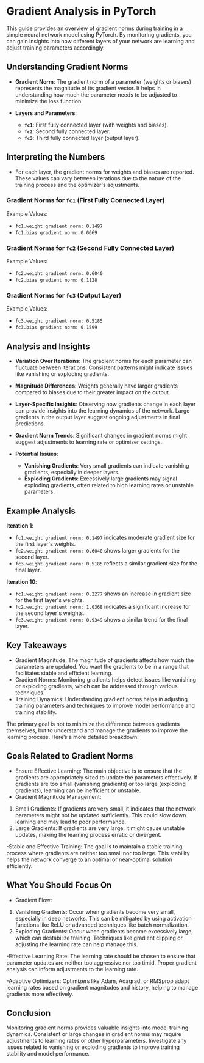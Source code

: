 # Gradient Analysis in PyTorch

This guide provides an overview of gradient norms during training in a simple neural network model using PyTorch. By monitoring gradients, you can gain insights into how different layers of your network are learning and adjust training parameters accordingly.

## Understanding Gradient Norms

- **Gradient Norm**: The gradient norm of a parameter (weights or biases) represents the magnitude of its gradient vector. It helps in understanding how much the parameter needs to be adjusted to minimize the loss function.

- **Layers and Parameters**:
  - **`fc1`**: First fully connected layer (with weights and biases).
  - **`fc2`**: Second fully connected layer.
  - **`fc3`**: Third fully connected layer (output layer).

## Interpreting the Numbers

- For each layer, the gradient norms for weights and biases are reported. These values can vary between iterations due to the nature of the training process and the optimizer's adjustments.

### Gradient Norms for `fc1` (First Fully Connected Layer)

Example Values:
- `fc1.weight gradient norm: 0.1497`
- `fc1.bias gradient norm: 0.0669`

### Gradient Norms for `fc2` (Second Fully Connected Layer)

Example Values:
- `fc2.weight gradient norm: 0.6040`
- `fc2.bias gradient norm: 0.1128`

### Gradient Norms for `fc3` (Output Layer)

Example Values:
- `fc3.weight gradient norm: 0.5185`
- `fc3.bias gradient norm: 0.1599`

## Analysis and Insights

- **Variation Over Iterations**: The gradient norms for each parameter can fluctuate between iterations. Consistent patterns might indicate issues like vanishing or exploding gradients.

- **Magnitude Differences**: Weights generally have larger gradients compared to biases due to their greater impact on the output.

- **Layer-Specific Insights**: Observing how gradients change in each layer can provide insights into the learning dynamics of the network. Large gradients in the output layer suggest ongoing adjustments in final predictions.

- **Gradient Norm Trends**: Significant changes in gradient norms might suggest adjustments to learning rate or optimizer settings.

- **Potential Issues**:
  - **Vanishing Gradients**: Very small gradients can indicate vanishing gradients, especially in deeper layers.
  - **Exploding Gradients**: Excessively large gradients may signal exploding gradients, often related to high learning rates or unstable parameters.

## Example Analysis

**Iteration 1**:
- `fc1.weight gradient norm: 0.1497` indicates moderate gradient size for the first layer's weights.
- `fc2.weight gradient norm: 0.6040` shows larger gradients for the second layer.
- `fc3.weight gradient norm: 0.5185` reflects a similar gradient size for the final layer.

**Iteration 10**:
- `fc1.weight gradient norm: 0.2277` shows an increase in gradient size for the first layer's weights.
- `fc2.weight gradient norm: 1.0368` indicates a significant increase for the second layer's weights.
- `fc3.weight gradient norm: 0.9349` shows a similar trend for the final layer.

## Key Takeaways
- Gradient Magnitude: The magnitude of gradients affects how much the parameters are updated. You want the gradients to be in a range that facilitates stable and efficient learning.
- Gradient Norms: Monitoring gradients helps detect issues like vanishing or exploding gradients, which can be addressed through various techniques.
- Training Dynamics: Understanding gradient norms helps in adjusting training parameters and techniques to improve model performance and training stability.

The primary goal is not to minimize the difference between gradients themselves, but to understand and manage the gradients to improve the learning process. Here’s a more detailed breakdown:

## Goals Related to Gradient Norms
- Ensure Effective Learning: The main objective is to ensure that the gradients are appropriately sized to update the parameters effectively. If gradients are too small (vanishing gradients) or too large (exploding gradients), learning can be inefficient or unstable.
- Gradient Magnitude Management:
1. Small Gradients: If gradients are very small, it indicates that the network parameters might not be updated sufficiently. This could slow down learning and may lead to poor performance.
2. Large Gradients: If gradients are very large, it might cause unstable updates, making the learning process erratic or divergent.

-Stable and Effective Training: The goal is to maintain a stable training process where gradients are neither too small nor too large. This stability helps the network converge to an optimal or near-optimal solution efficiently.

## What You Should Focus On
- Gradient Flow:
1. Vanishing Gradients: Occur when gradients become very small, especially in deep networks. This can be mitigated by using activation functions like ReLU or advanced techniques like batch normalization.
2. Exploding Gradients: Occur when gradients become excessively large, which can destabilize training. Techniques like gradient clipping or adjusting the learning rate can help manage this.

-Effective Learning Rate: The learning rate should be chosen to ensure that parameter updates are neither too aggressive nor too timid. Proper gradient analysis can inform adjustments to the learning rate.

-Adaptive Optimizers: Optimizers like Adam, Adagrad, or RMSprop adapt learning rates based on gradient magnitudes and history, helping to manage gradients more effectively.



## Conclusion

Monitoring gradient norms provides valuable insights into model training dynamics. Consistent or large changes in gradient norms may require adjustments to learning rates or other hyperparameters. Investigate any issues related to vanishing or exploding gradients to improve training stability and model performance.
